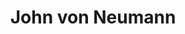 ---
title: "John von Neumann"
hashtag: "john-von-neumann"
tags:
  - Mathematician
  - Physicist
  - Scientist
  - Human Being
---